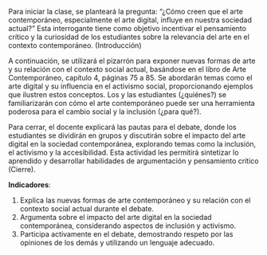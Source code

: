 Para iniciar la clase, se planteará la pregunta: “¿Cómo creen que el arte contemporáneo, especialmente el arte digital, influye en nuestra sociedad actual?” Esta interrogante tiene como objetivo incentivar el pensamiento crítico y la curiosidad de los estudiantes sobre la relevancia del arte en el contexto contemporáneo. (Introducción)

A continuación, se utilizará el pizarrón para exponer nuevas formas de arte y su relación con el contexto social actual, basándose en el libro de Arte Contemporáneo, capítulo 4, páginas 75 a 85. Se abordarán temas como el arte digital y su influencia en el activismo social, proporcionando ejemplos que ilustren estos conceptos. Los y las estudiantes (¿quiénes?) se familiarizarán con cómo el arte contemporáneo puede ser una herramienta poderosa para el cambio social y la inclusión (¿para qué?).

Para cerrar, el docente explicará las pautas para el debate, donde los estudiantes se dividirán en grupos y discutirán sobre el impacto del arte digital en la sociedad contemporánea, explorando temas como la inclusión, el activismo y la accesibilidad. Esta actividad les permitirá sintetizar lo aprendido y desarrollar habilidades de argumentación y pensamiento crítico (Cierre).

**Indicadores**:

1. Explica las nuevas formas de arte contemporáneo y su relación con el contexto social actual durante el debate.
2. Argumenta sobre el impacto del arte digital en la sociedad contemporánea, considerando aspectos de inclusión y activismo.
3. Participa activamente en el debate, demostrando respeto por las opiniones de los demás y utilizando un lenguaje adecuado.